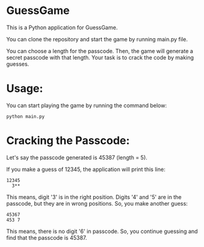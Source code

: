 # GuessGame
This is a Python application for GuessGame.

You can clone the repository and start the game by running main.py file.

You can choose a length for the passcode. Then, the game will generate a secret passcode with that length. Your task is to crack the code by making guesses.

# Usage:
You can start playing the game by running the command below:

```
python main.py
```

# Cracking the Passcode:
Let's say the passcode generated is 45387 (length = 5).

If you make a guess of 12345, the application will print this line:
```
12345
  3**
```

This means, digit '3' is in the right position. Digits '4' and '5' are in the passcode, but they are in wrong positions. So, you make another guess:

```
45367
453 7
```

This means, there is no digit '6' in passcode. So, you continue guessing and find that the passcode is 45387.
